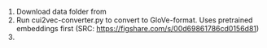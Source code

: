 
1. Download data folder from 
2. Run cui2vec-converter.py to convert to GloVe-format. Uses pretrained embeddings first (SRC: https://figshare.com/s/00d69861786cd0156d81)
3. 